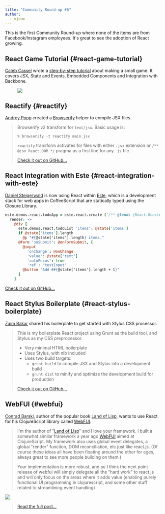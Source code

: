 ```yaml
---
title: "Community Round-up #6"
author:
  - vjeux
---
```


This is the first Community Round-up where none of the items are from Facebook/Instagram employees. It's great to see the adoption of React growing.

## React Game Tutorial {#react-game-tutorial}

[Caleb Cassel](https://twitter.com/CalebCassel) wrote a [step-by-step tutorial](https://rawgithub.com/calebcassel/react-demo/master/part1.html) about making a small game. It covers JSX, State and Events, Embedded Components and Integration with Backbone.

<figure><a href="https://rawgithub.com/calebcassel/react-demo/master/part1.html"><img src="../images/blog/dog-tutorial.png"></a></figure>

## Reactify {#reactify}

[Andrey Popp](http://andreypopp.com/) created a [Browserify](http://browserify.org/) helper to compile JSX files.

> Browserify v2 transform for `text/jsx`. Basic usage is:
> 
>     % browserify -t reactify main.jsx
>     
> 
> `reactify` transform activates for files with either `.jsx` extension or `/** @jsx React.DOM */` pragma as a first line for any `.js` file.
> 
> [Check it out on GitHub...](https://github.com/andreypopp/reactify)

## React Integration with Este {#react-integration-with-este}

[Daniel Steigerwald](http://daniel.steigerwald.cz/) is now using React within [Este](https://github.com/steida/este), which is a development stack for web apps in CoffeeScript that are statically typed using the Closure Library.

```coffeescript
este.demos.react.todoApp = este.react.create (`/** @lends {React.ReactComponent.prototype} */`)
  render: ->
    @div [
      este.demos.react.todoList 'items': @state['items']
      if @state['items'].length
        @p "#{@state['items'].length} items."
      @form 'onSubmit': @onFormSubmit, [
        @input
          'onChange': @onChange
          'value': @state['text']
          'autoFocus': true
          'ref': 'textInput'
        @button "Add ##{@state['items'].length + 1}"
      ]
    ]
```

[Check it out on GitHub...](https://github.com/steida/este-library/blob/master/este/demos/thirdparty/react/start.coffee)

## React Stylus Boilerplate {#react-stylus-boilerplate}

[Zaim Bakar](https://zaim.github.io/) shared his boilerplate to get started with Stylus CSS processor.

> This is my boilerplate React project using Grunt as the build tool, and Stylus as my CSS preprocessor.
> 
> - Very minimal HTML boilerplate
> - Uses Stylus, with nib included
> - Uses two build targets: 
>     - `grunt build` to compile JSX and Stylus into a development build
>     - `grunt dist` to minify and optimize the development build for production
> 
> [Check it out on GitHub...](https://github.com/zaim/react-stylus-boilerplate)

## WebFUI {#webfui}

[Conrad Barski](http://lisperati.com/), author of the popular book [Land of Lisp](http://landoflisp.com/), wants to use React for his ClojureScript library called [WebFUI](https://github.com/drcode/webfui).

> I'm the author of "[Land of Lisp](http://landoflisp.com/)" and I love your framework. I built a somewhat similar framework a year ago [WebFUI](https://github.com/drcode/webfui) aimed at ClojureScript. My framework also uses global event delegates, a global "render" function, DOM reconciliation, etc just like react.js. (Of course these ideas all have been floating around the ether for ages, always great to see more people building on them.)
> 
> Your implementation is more robust, and so I think the next point release of webfui will simply delegate all the "hard work" to react.js and will only focus on the areas where it adds value (enabling purely functional UI programming in clojurescript, and some other stuff related to streamlining event handling)<figure>

[![](../images/blog/landoflisp.png)](https://groups.google.com/forum/#!msg/reactjs/e3bYersyd64/qODfcuBR9LwJ)</figure> 

>

> [Read the full post...](https://groups.google.com/forum/#!msg/reactjs/e3bYersyd64/qODfcuBR9LwJ)